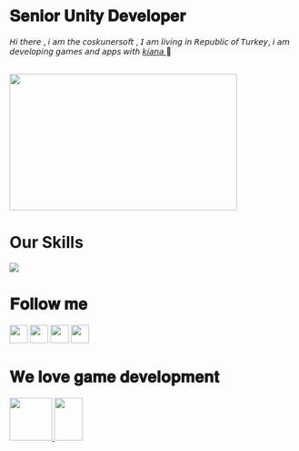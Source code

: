 <H1> 𝐒𝐞𝐧𝐢𝐨𝐫 𝐔𝐧𝐢𝐭𝐲 𝐃𝐞𝐯𝐞𝐥𝐨𝐩𝐞𝐫</H1>
<p>𝘏𝘪 𝘵𝘩𝘦𝘳𝘦 , 𝘪 𝘢𝘮 𝘵𝘩𝘦 𝘤𝘰𝘴𝘬𝘶𝘯𝘦𝘳𝘴𝘰𝘧𝘵 , 𝘐 𝘢𝘮 𝘭𝘪𝘷𝘪𝘯𝘨 𝘪𝘯 𝘙𝘦𝘱𝘶𝘣𝘭𝘪𝘤 𝘰𝘧 𝘛𝘶𝘳𝘬𝘦𝘺, 𝘪 𝘢𝘮 𝘥𝘦𝘷𝘦𝘭𝘰𝘱𝘪𝘯𝘨 𝘨𝘢𝘮𝘦𝘴 𝘢𝘯𝘥 𝘢𝘱𝘱𝘴 𝘸𝘪𝘵𝘩 <a href="https://github.com/iremsevim"> 𝘬𝘪𝘢𝘯𝘢 </a> 👧</p>
</br>
<a href="https://www.youtube.com/channel/UCx2JqejbckkgOOwU4zraQiA/videos"> <img width="400" height="240" src="https://s1.imghub.io/DGfVH.png" border="0" ></img></a>

  

</br>

<H1>  Our Skills</H1>

 
 ![](https://komarev.com/ghpvc/?username=coskunersoft)

 <H1>  𝐅𝐨𝐥𝐥𝐨𝐰 𝐦𝐞</H1>


<a href="#">
  <i class="icon-linkedin"> <a href="https://www.linkedin.com/in/coskunersoft/"> <img width="32" height="32" src="https://upload.wikimedia.org/wikipedia/commons/e/e9/Linkedin_icon.svg"></a></i>
    <i class="icon-linkedin"> <a href="https://www.youtube.com/channel/UCx2JqejbckkgOOwU4zraQiA/videos"> <img width="32" height="32" src="https://cdn.iconscout.com/icon/free/png-256/youtube-85-226402.png"></a></i>
   <i class="icon-linkedin"> <a href="https://www.facebook.com/basecoskunersoft"> <img width="32" height="32" src="https://instyle.igte.ch/Content/images/Haberler/Orjinal/facebook-calisma-bicimi-ile-ilgili-tum-yanitlar-92128-25042018134341.png"></a></i>
   <i class="icon-linkedin"> <a href="https://www.instagram.com/coskunerov"> <img width="32" height="32" src="https://canadacollege.edu/international/images/icons/instagram-icon.png"></a></i>
 </a>
 
 </br>
 
 <H1> 𝐖𝐞 𝐥𝐨𝐯𝐞 𝐠𝐚𝐦𝐞 𝐝𝐞𝐯𝐞𝐥𝐨𝐩𝐦𝐞𝐧𝐭 </H1>

 <a href="#">
  <i><img width="75" height="75" src="https://phoneky.co.uk/thumbs/screensavers/down/games/supermario_hlq6z1q4.gif" alt="" border="0"></i>
   <i><a href="https://github.com/iremsevim"> <img width="50" height="75" src="https://www.pinclipart.com/picdir/big/201-2017976_princess-peach-clipart-transparent-tumblr-princess-peach-pixel.png" alt="" border="0"></a></i>
</a>
 
 </br>
 
 

